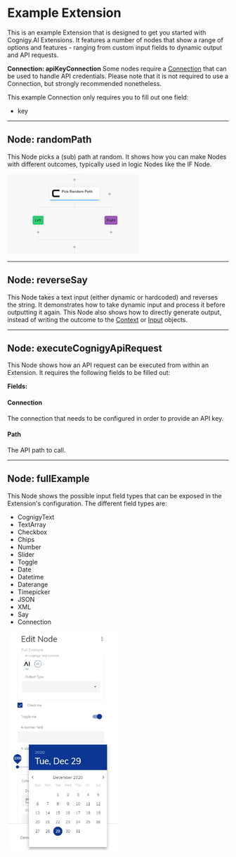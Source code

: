 # Example Extension

This is an example Extension that is designed to get you started with Cognigy.AI Extensions. It features a number of nodes that show a range of options and features - ranging from custom input fields to dynamic output and API requests. 

**Connection: apiKeyConnection**
Some nodes require a [Connection](https://docs.cognigy.com/docs/connections) that can be used to handle API credentials. Please note that it is not required to use a Connection, but strongly recommended nonetheless.

This example Connection only requires you to fill out one field:
- key

----
## Node: randomPath

This Node picks a (sub) path at random. It shows how you can make Nodes with different outcomes, typically used in logic Nodes like the IF Node. 

![Example](https://github.com/Cognigy/Extensions/blob/master/docs/images/random-path.jpg?raw=true)

----
## Node: reverseSay

This Node takes a text input (either dynamic or hardcoded) and reverses the string. It demonstrates how to take dynamic input and process it before outputting it again. This Node also shows how to directly generate output, instead of writing the outcome to the [Context](https://docs.cognigy.com/docs/context) or [Input](https://docs.cognigy.com/docs/input) objects. 

----
## Node: executeCognigyApiRequest
This Node shows how an API request can be executed from within an Extension. 
It requires the following fields to be filled out:

**Fields:**
#### Connection
The connection that needs to be configured in order to provide an API key. 

#### Path
The API path to call.


----

## Node: fullExample
This Node shows the possible input field types that can be exposed in the Extension's configuration. The different field types are:

- CognigyText
- TextArray
- Checkbox
- Chips
- Number
- Slider
- Toggle
- Date
- Datetime
- Daterange
- Timepicker
- JSON
- XML
- Say
- Connection


<img align="left" width="250" height="496" src="https://github.com/Cognigy/Extensions/blob/master/docs/images/input-fields.JPG">


